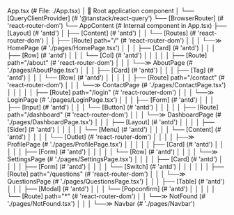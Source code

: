 App.tsx (# File: ./App.tsx)
│ 🔹 Root application component
│
└── [QueryClientProvider] (# '@tanstack/react-query')
    └── [BrowserRouter] (# 'react-router-dom')
        └── AppContent (# Internal component in App.tsx)
            ├── [Layout] (# 'antd')
            │   ├── [Content] (# 'antd')
            │   │   └── [Routes] (# 'react-router-dom')
            │   │       ├── [Route] path="/" (# 'react-router-dom')
            │   │       │   └──≫ HomePage (# './pages/HomePage.tsx')
            │   │       │       ├── [Card] (# 'antd')
            │   │       │       ├── [Row] (# 'antd')
            │   │       │       └── [Col] (# 'antd')
            │   │       │
            │   │       ├── [Route] path="/about" (# 'react-router-dom')
            │   │       │   └──≫ AboutPage (# './pages/AboutPage.tsx')
            │   │       │       ├── [Card] (# 'antd')
            │   │       │       ├── [Tag] (# 'antd')
            │   │       │       └── [Row] (# 'antd')
            │   │       │
            │   │       ├── [Route] path="/contact" (# 'react-router-dom')
            │   │       │   └──≫ ContactPage (# './pages/ContactPage.tsx')
            │   │       │
            │   │       ├── [Route] path="/login" (# 'react-router-dom')
            │   │       │   └──≫ LoginPage (# './pages/LoginPage.tsx')
            │   │       │       ├── [Form] (# 'antd')
            │   │       │       ├── [Input] (# 'antd')
            │   │       │       └── [Button] (# 'antd')
            │   │       │
            │   │       ├── [Route] path="/dashboard" (# 'react-router-dom')
            │   │       │   └──≫ DashboardPage (# './pages/DashboardPage.tsx')
            │   │       │       ├── [Layout] (# 'antd')
            │   │       │       │   ├── [Sider] (# 'antd')
            │   │       │       │   │   └── [Menu] (# 'antd')
            │   │       │       │   └── [Content] (# 'antd')
            │   │       │       │       └── [Outlet] (# 'react-router-dom')
            │   │       │       │           ├──≫ ProfilePage (# './pages/ProfilePage.tsx')
            │   │       │       │           │   ├── [Card] (# 'antd')
            │   │       │       │           │   ├── [Form] (# 'antd')
            │   │       │       │           │   └── [Row] (# 'antd')
            │   │       │       │           └──≫ SettingsPage (# './pages/SettingsPage.tsx')
            │   │       │       │               ├── [Card] (# 'antd')
            │   │       │       │               ├── [Form] (# 'antd')
            │   │       │       │               └── [Switch] (# 'antd')
            │   │       │       │
            │   │       ├── [Route] path="/questions" (# 'react-router-dom')
            │   │       │   └──≫ QuestionsPage (# './pages/QuestionsPage.tsx')
            │   │       │       ├── [Table] (# 'antd')
            │   │       │       ├── [Modal] (# 'antd')
            │   │       │       └── [Popconfirm] (# 'antd')
            │   │       │
            │   │       └── [Route] path="*" (# 'react-router-dom')
            │   │           └──≫ NotFound (# './pages/NotFound.tsx')
            │   │
            │   └──≫ Navbar (# './pages/Navbar')
         